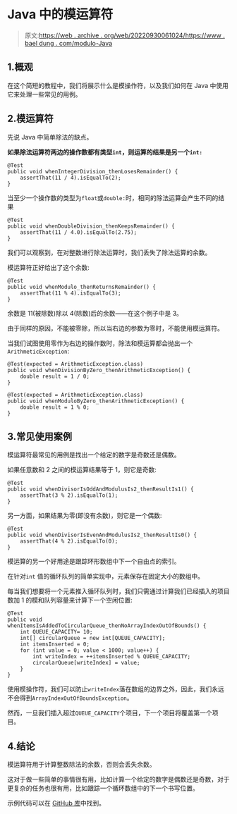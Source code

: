 # Java 中的模运算符

> 原文:[https://web . archive . org/web/20220930061024/https://www . bael dung . com/modulo-Java](https://web.archive.org/web/20220930061024/https://www.baeldung.com/modulo-java)

## 1.概观

在这个简短的教程中，我们将展示什么是模操作符，以及我们如何在 Java 中使用它来处理一些常见的用例。

## 2.模运算符

先说 Java 中简单除法的缺点。

**如果除法运算符两边的操作数都有类型`int`，则运算的结果是另一个`int:`**

```
@Test
public void whenIntegerDivision_thenLosesRemainder() {
    assertThat(11 / 4).isEqualTo(2);
}
```

当至少一个操作数的类型为`float`或`double:`时，相同的除法运算会产生不同的结果

```
@Test
public void whenDoubleDivision_thenKeepsRemainder() {
    assertThat(11 / 4.0).isEqualTo(2.75);
}
```

我们可以观察到，在对整数进行除法运算时，我们丢失了除法运算的余数。

模运算符正好给出了这个余数:

```
@Test
public void whenModulo_thenReturnsRemainder() {
    assertThat(11 % 4).isEqualTo(3);
}
```

余数是 11(被除数)除以 4(除数)后的余数——在这个例子中是 3。

由于同样的原因，不能被零除，所以当右边的参数为零时，不能使用模运算符。

当我们试图使用零作为右边的操作数时，除法和模运算都会抛出一个`ArithmeticException`:

```
@Test(expected = ArithmeticException.class)
public void whenDivisionByZero_thenArithmeticException() {
    double result = 1 / 0;
}

@Test(expected = ArithmeticException.class)
public void whenModuloByZero_thenArithmeticException() {
    double result = 1 % 0;
}
```

## 3.常见使用案例

模运算符最常见的用例是找出一个给定的数字是奇数还是偶数。

如果任意数和 2 之间的模运算结果等于 1，则它是奇数:

```
@Test
public void whenDivisorIsOddAndModulusIs2_thenResultIs1() {
    assertThat(3 % 2).isEqualTo(1);
}
```

另一方面，如果结果为零(即没有余数)，则它是一个偶数:

```
@Test
public void whenDivisorIsEvenAndModulusIs2_thenResultIs0() {
    assertThat(4 % 2).isEqualTo(0);
}
```

模运算的另一个好用途是跟踪环形数组中下一个自由点的索引。

在针对`int` 值的循环队列的简单实现中，元素保存在固定大小的数组中。

每当我们想要将一个元素推入循环队列时，我们只需通过计算我们已经插入的项目数加 1 的模和队列容量来计算下一个空闲位置:

```
@Test
public void whenItemsIsAddedToCircularQueue_thenNoArrayIndexOutOfBounds() {
    int QUEUE_CAPACITY= 10;
    int[] circularQueue = new int[QUEUE_CAPACITY];
    int itemsInserted = 0;
    for (int value = 0; value < 1000; value++) {
        int writeIndex = ++itemsInserted % QUEUE_CAPACITY;
        circularQueue[writeIndex] = value;
    }
}
```

使用模操作符，我们可以防止`writeIndex`落在数组的边界之外，因此，我们永远不会得到`ArrayIndexOutOfBoundsException`。

然而，一旦我们插入超过`QUEUE_CAPACITY`个项目，下一个项目将覆盖第一个项目。

## 4.结论

模运算符用于计算整数除法的余数，否则会丢失余数。

这对于做一些简单的事情很有用，比如计算一个给定的数字是偶数还是奇数，对于更复杂的任务也很有用，比如跟踪一个循环数组中的下一个书写位置。

示例代码可以在 [GitHub 库](https://web.archive.org/web/20220930182435/https://github.com/eugenp/tutorials/tree/master/core-java-modules/core-java-lang-operators)中找到。